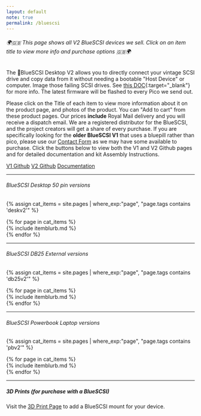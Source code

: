```yaml
---
layout: default
note: true
permalink: /bluescsi
---
```


###### 🌍🇬🇧 This page shows all V2 BlueSCSI devices we sell. Click on an item title to view more info and purchase options 🇬🇧🌍

The 📘BlueSCSI Desktop V2 allows you to directly connect your vintage SCSI drive and copy data from it without needing a bootable "Host Device" or computer. Image those failing SCSI drives. See [this DOC](https://bluescsi.com/docs/Initiator-Mode){:target="_blank"} for more info. The latest firmware will be flashed to every Pico we send out.

Please click on the Title of each item to view more information about it on the product page, and photos of the product. You can "Add to cart" from these product pages. Our prices <b>include</b> Royal Mail delivery and you will receive a dispatch email. We are a registered distributor for the BlueSCSI, and the project creators will get a share of every purchase. If you are specifically looking for the <b>older BlueSCSI V1</b> that uses a bluepill rather than pico, please use our [Contact Form](/contact) as we may have some available to purchase. Click the buttons below to view both the V1 and V2 Github pages and for detailed documentation and kit Assembly Instructions.
<p class="lead text-center">
    <a href="https://github.com/erichelgeson/BlueSCSI" target="_blank" class="btn btn-lg btn-primary">V1 Github</a>&nbsp;<a href="https://github.com/BlueSCSI/BlueSCSI-v2" target="_blank" class="btn btn-lg btn-primary">V2 Github</a>&nbsp;<a href="https://bluescsi.com/docs/" target="_blank" class="btn btn-lg btn-primary">Documentation</a>
</p>
<hr>

###### BlueSCSI Desktop 50 pin versions
{% assign cat_items = site.pages |  where_exp:"page", "page.tags contains 'deskv2'" %}
<div class="container">
<div class="row">
	{% for page in cat_items %}
<div class="col-md-6" markdown="1">
{% include itemblurb.md %}
</div>
	  {% endfor %}
</div>
</div>
<hr>

###### BlueSCSI DB25 External versions
{% assign cat_items = site.pages |  where_exp:"page", "page.tags contains 'db25v2'" %}
<div class="container">
<div class="row">
	{% for page in cat_items %}
<div class="col-md-6" markdown="1">
{% include itemblurb.md %}
</div>
	  {% endfor %}
</div>
</div>
<hr>

###### BlueSCSI Powerbook Laptop versions
{% assign cat_items = site.pages |  where_exp:"page", "page.tags contains 'pbv2'" %}
<div class="container">
<div class="row">
	{% for page in cat_items %}
<div class="col-md-6" markdown="1">
{% include itemblurb.md %}
</div>
	  {% endfor %}
</div>
</div>
<hr>

##### 3D Prints (for purchase with a BlueSCSI)

Visit the [3D Print Page](/3dprints) to add a BlueSCSI mount for your device.